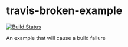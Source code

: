 # travis-broken-example

[![Build Status](https://travis-ci.org/aWuttig/travis-broken-example.svg?branch=master)](https://travis-ci.org/aWuttig/travis-broken-example)

An example that will cause a build failure
